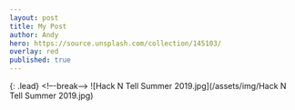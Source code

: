 ```yaml
---
layout: post
title: My Post
author: Andy
hero: https://source.unsplash.com/collection/145103/
overlay: red
published: true
---
```

{: .lead}
<!–-break-–>
![Hack N Tell Summer 2019.jpg](/assets/img/Hack N Tell Summer 2019.jpg)